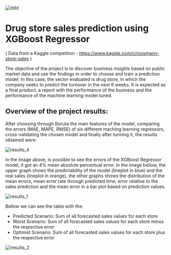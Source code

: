 
![ddd](https://user-images.githubusercontent.com/81658694/159159879-7b6c0600-840d-45bb-9e3f-e842b78d2d2a.png)

# Drug store sales prediction using XGBoost Regressor

( Data from a Kaggle competition - https://www.kaggle.com/c/rossmann-store-sales )

The objective of the project is to discover business insights based on public market data and use the findings in order to choose and train a prediction model. In this case, the sector evaluated is drug store, in which the company seeks to predict the turnover in the next 6 weeks. It is expected as a final product, a report with the performance of the business and the performance of the machine learning model tuned.

## Overview of the project results:

After choosing through Boruta the main features of the model, comparing the errors (MAE, MAPE, RMSE) of six different maching learning regressors, cross-validating the chosen model and finally after tunning it, the results obtained were:

![results_4](https://user-images.githubusercontent.com/81658694/159250618-7634bfd8-1781-4dd3-84da-bae4d96ca7e0.PNG)

In the image above, is possible to see the errors of the XGBoost Regressor model, it got an 4% mean absolute percentual error.
In the image bellow, the upper graph shows the predictability of the model (lineplot in blue) and the real sales (lineplot in orange), the other graphs shows
the distribution of the mean errors, mean error rate through predicted time, error relative to the sales prediction and the mean error in a bar plot based on prediction values.  

![results_1](https://user-images.githubusercontent.com/81658694/159250602-10249a6f-3ddc-4bba-9d22-468bdede83af.png)

Bellow we can see the table with the:
- Predicted Scenario: Sum of all forecasted sales values for each store
- Worst Scenario: Sum of all forecasted sales values for each store minus the respective error
- Optimist Scenario: Sum of all forecasted sales values for each store plus the respective error

![results_2](https://user-images.githubusercontent.com/81658694/159250608-5a9b7ab7-649d-4b37-9958-f181ca6c721f.PNG)


